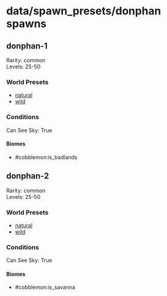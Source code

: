 # data/spawn_presets/donphan spawns  
  
## donphan-1  
Rarity: common  
Levels: 25-50  
  
### World Presets  
* [natural](data/spawn_data/natural.md)  
* [wild](data/spawn_data/wild.md)  
  
### Conditions  
Can See Sky: True  
  
#### Biomes  
  * #cobblemon:is_badlands
  
  
## donphan-2  
Rarity: common  
Levels: 25-50  
  
### World Presets  
* [natural](data/spawn_data/natural.md)  
* [wild](data/spawn_data/wild.md)  
  
### Conditions  
Can See Sky: True  
  
#### Biomes  
  * #cobblemon:is_savanna
  
